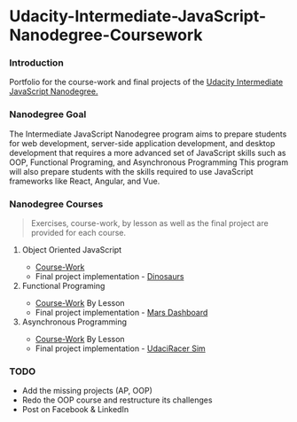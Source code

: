 # Udacity-Intermediate-JavaScript-Nanodegree-Coursework

### Introduction

<p>
    Portfolio for the course-work and final projects of the 
    <a href="https://www.udacity.com/course/intermediate-javascript-nanodegree--nd032">Udacity Intermediate JavaScript Nanodegree.</a>
</p>

### Nanodegree Goal

The Intermediate JavaScript Nanodegree program aims to prepare students for web development, server-side application
development, and desktop development that requires a more advanced set of JavaScript skills such as OOP, Functional
Programing, and Asynchronous Programming This program will also prepare students with the skills required to use
JavaScript frameworks like React, Angular, and Vue.

### Nanodegree Courses

> Exercises, course-work, by lesson as well as the final project are provided for each course.
 
<ol>
<li>Object Oriented JavaScript</li>
    <ul>
    <li><a href="https://github.com/ahmedmeshref/Udacity-Intermediate-JavaScript-Nanodegree-Coursework/tree/main/OOP">Course-Work</a></li>
    <li>Final project implementation - <a href="https://github.com/ahmedmeshref/Dinosaurs">Dinosaurs</a></li>
    </ul>    
<li>Functional Programing</li>
    <ul>
    <li><a href="https://github.com/ahmedmeshref/Udacity-Intermediate-JavaScript-Nanodegree-Coursework/tree/main/Functional_Programming">Course-Work</a> By Lesson</li>
    <li>Final project implementation - <a href="https://github.com/ahmedmeshref/Mars-Dashboard">Mars Dashboard</a></li>
    </ul>   
<li>Asynchronous Programming</li>
    <ul>
    <li><a href="https://github.com/ahmedmeshref/Udacity-Intermediate-JavaScript-Nanodegree-Coursework/tree/main/Asynchronous_Programming">Course-Work</a> By Lesson</li>
    <li>Final project implementation - <a href="https://github.com/ahmedmeshref/UdaciRacer-Sim">UdaciRacer Sim</a></li>
    </ul>
</ol>

### TODO

- Add the missing projects (AP, OOP)
- Redo the OOP course and restructure its challenges
- Post on Facebook & LinkedIn 